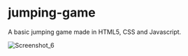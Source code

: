 # jumping-game
A basic jumping game made in HTML5, CSS and Javascript.

![Screenshot_6](https://github.com/KatrashOrigon/jumping-game/assets/91650257/57ffb5b5-45ae-4f99-b770-389de18f3117)
